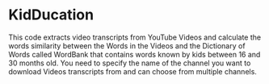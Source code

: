 # KidDucation
This code extracts video transcripts from YouTube Videos and calculate the words similarity between the Words 
in the Videos and the Dictionary of Words called WordBank that contains words known by kids between 16 and 30 months old. 
You need to specify the name of the channel you want to download Videos transcripts from and can choose from multiple channels. 
  

